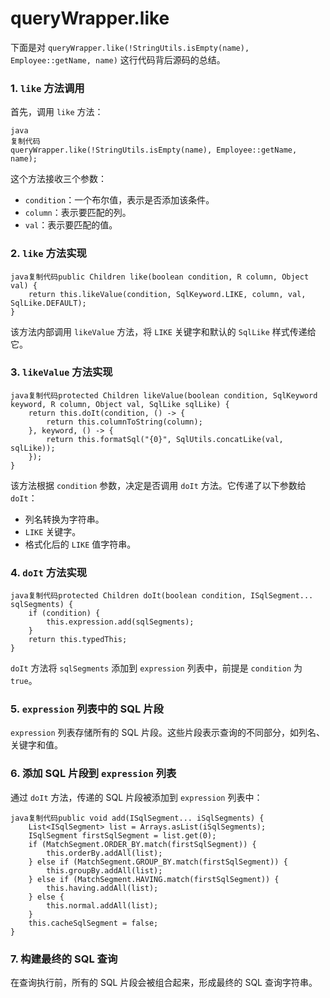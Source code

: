 # queryWrapper.like



下面是对 `queryWrapper.like(!StringUtils.isEmpty(name), Employee::getName, name)` 这行代码背后源码的总结。

### 1. `like` 方法调用

首先，调用 `like` 方法：

```
java
复制代码
queryWrapper.like(!StringUtils.isEmpty(name), Employee::getName, name);
```

这个方法接收三个参数：

- `condition`：一个布尔值，表示是否添加该条件。
- `column`：表示要匹配的列。
- `val`：表示要匹配的值。

### 2. `like` 方法实现

```
java复制代码public Children like(boolean condition, R column, Object val) {
    return this.likeValue(condition, SqlKeyword.LIKE, column, val, SqlLike.DEFAULT);
}
```

该方法内部调用 `likeValue` 方法，将 `LIKE` 关键字和默认的 `SqlLike` 样式传递给它。

### 3. `likeValue` 方法实现

```
java复制代码protected Children likeValue(boolean condition, SqlKeyword keyword, R column, Object val, SqlLike sqlLike) {
    return this.doIt(condition, () -> {
        return this.columnToString(column);
    }, keyword, () -> {
        return this.formatSql("{0}", SqlUtils.concatLike(val, sqlLike));
    });
}
```

该方法根据 `condition` 参数，决定是否调用 `doIt` 方法。它传递了以下参数给 `doIt`：

- 列名转换为字符串。
- `LIKE` 关键字。
- 格式化后的 `LIKE` 值字符串。

### 4. `doIt` 方法实现

```
java复制代码protected Children doIt(boolean condition, ISqlSegment... sqlSegments) {
    if (condition) {
        this.expression.add(sqlSegments);
    }
    return this.typedThis;
}
```

`doIt` 方法将 `sqlSegments` 添加到 `expression` 列表中，前提是 `condition` 为 `true`。

### 5. `expression` 列表中的 SQL 片段

`expression` 列表存储所有的 SQL 片段。这些片段表示查询的不同部分，如列名、关键字和值。

### 6. 添加 SQL 片段到 `expression` 列表

通过 `doIt` 方法，传递的 SQL 片段被添加到 `expression` 列表中：

```
java复制代码public void add(ISqlSegment... iSqlSegments) {
    List<ISqlSegment> list = Arrays.asList(iSqlSegments);
    ISqlSegment firstSqlSegment = list.get(0);
    if (MatchSegment.ORDER_BY.match(firstSqlSegment)) {
        this.orderBy.addAll(list);
    } else if (MatchSegment.GROUP_BY.match(firstSqlSegment)) {
        this.groupBy.addAll(list);
    } else if (MatchSegment.HAVING.match(firstSqlSegment)) {
        this.having.addAll(list);
    } else {
        this.normal.addAll(list);
    }
    this.cacheSqlSegment = false;
}
```

### 7. 构建最终的 SQL 查询

在查询执行前，所有的 SQL 片段会被组合起来，形成最终的 SQL 查询字符串。